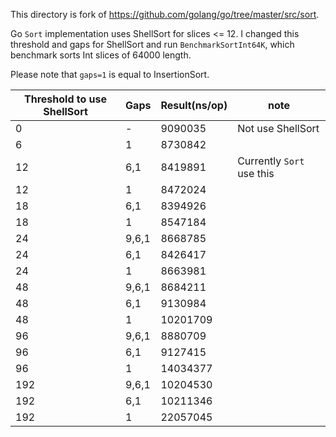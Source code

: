 This directory is fork of https://github.com/golang/go/tree/master/src/sort.

Go `Sort` implementation uses ShellSort for slices <= 12.
I changed this threshold and gaps for ShellSort and run `BenchmarkSortInt64K`, which benchmark sorts Int slices of 64000 length.

Please note that `gaps=1` is equal to InsertionSort.

|  Threshold to use ShellSort  | Gaps | Result(ns/op)   | note |
| ---- | ---- | ---- | ---- |
|  0  | - | 9090035   | Not use ShellSort |
|  6  | 1 |   8730842 |  |
|  12 | 6,1 |  8419891  | Currently `Sort` use this |
|  12 |1  |  8472024  |  |
|  18 | 6,1|  8394926  |  |
|  18  |1 |  8547184  |   |
|  24  |9,6,1 | 8668785  | |
|  24  | 6,1| 8426417  |  |
|  24  |1 | 8663981  |   |
|  48  |9,6,1 | 8684211  | |
|  48  |6,1 | 9130984   | |
|  48  |1 | 10201709   |  |
|  96  |9,6,1 | 8880709 | |
|  96  |6,1 | 9127415 | |
|  96  | 1| 14034377   | |
|  192  |9,6,1| 10204530  | |
|  192  |6,1|  10211346 | |
|  192  |1|  22057045   | |
